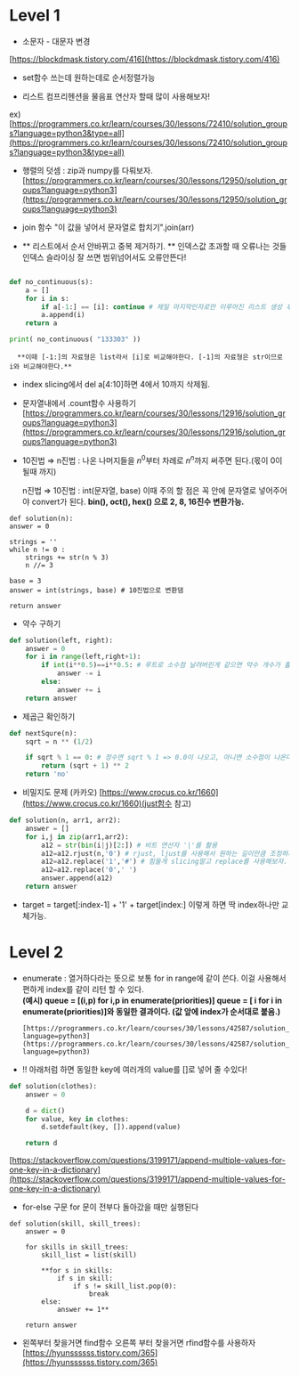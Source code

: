 # Level 1

- 소문자 - 대문자 변경

[https://blockdmask.tistory.com/416](https://blockdmask.tistory.com/416)

- set함수 쓰는데 원하는데로 순서정렬가능

- 리스트 컴프리헨션을 물음표 연산자 할때 많이 사용해보자!

ex) [https://programmers.co.kr/learn/courses/30/lessons/72410/solution_groups?language=python3&type=all](https://programmers.co.kr/learn/courses/30/lessons/72410/solution_groups?language=python3&type=all)

- 행렬의 덧셈 : zip과 numpy를 다뤄보자.
  [https://programmers.co.kr/learn/courses/30/lessons/12950/solution_groups?language=python3](https://programmers.co.kr/learn/courses/30/lessons/12950/solution_groups?language=python3)

- join 함수 "이 값을 넣어서 문자열로 합치기".join(arr)

- ** 리스트에서 순서 안바뀌고 중복 제거하기. **
  인덱스값 초과할 때 오류나는 것들 인덱스 슬라이싱 잘 쓰면 범위넘어서도 오류안뜬다!

```python

def no_continuous(s):
    a = []
    for i in s:
        if a[-1:] == [i]: continue # 제일 마지막인자로만 이루어진 리스트 생성 후 비교
        a.append(i)
    return a

print( no_continuous( "133303" ))
```

      **이때 [-1:]의 자료형은 list라서 [i]로 비교해야한다. [-1]의 자료형은 str이므로 i와 비교해야한다.**

- index slicing에서 del a[4:10]하면 4에서 10까지 삭제됨.

- 문자열내에서 .count함수 사용하기
  [https://programmers.co.kr/learn/courses/30/lessons/12916/solution_groups?language=python3](https://programmers.co.kr/learn/courses/30/lessons/12916/solution_groups?language=python3)

- 10진법 ⇒ n진법 : 나온 나머지들을 $n^0$부터 차례로 $n^n$까지 써주면 된다.(몫이 0이 될때 까지)

  n진법 ⇒ 10진법 : int(문자열, base) 이때 주의 할 점은 꼭 안에 문자열로 넣어주어야 convert가 된다.
  **bin(), oct(), hex() 으로 2, 8, 16진수 변환가능.**

```
def solution(n):
answer = 0

strings = ''
while n != 0 :
    strings += str(n % 3)
    n //= 3

base = 3
answer = int(strings, base) # 10진법으로 변환댐

return answer
```

- 약수 구하기

```python
def solution(left, right):
    answer = 0
    for i in range(left,right+1):
        if int(i**0.5)==i**0.5: # 루트로 소수점 날려버린게 같으면 약수 개수가 홀수이다!!
            answer -= i
        else:
            answer += i
    return answer
```

- 제곱근 확인하기

```python
def nextSqure(n):
    sqrt = n ** (1/2)

    if sqrt % 1 == 0: # 정수면 sqrt % 1 => 0.0이 나오고, 아니면 소수점이 나온다.
        return (sqrt + 1) ** 2
    return 'no'
```

- 비밀지도 문제 (카카오) [https://www.crocus.co.kr/1660](https://www.crocus.co.kr/1660)(just함수 참고)

```python
def solution(n, arr1, arr2):
    answer = []
    for i,j in zip(arr1,arr2):
        a12 = str(bin(i|j)[2:]) # 비트 연산자 '|'를 활용
        a12=a12.rjust(n,'0') # rjust, ljust를 사용해서 원하는 길이만큼 조정하기
        a12=a12.replace('1','#') # 힘들게 slicing말고 replace를 사용해보자.
        a12=a12.replace('0',' ')
        answer.append(a12)
    return answer
```

- target = target[:index-1] + '1' + target[index:] 이렇게 하면 딱 index하나만 교체가능.

# Level 2

- enumerate : 열거하다라는 뜻으로 보통 for in range에 같이 쓴다. 이걸 사용해서 편하게 index를 같이 리턴 할 수 있다.  
  **(예시) queue = [(i,p) for i,p in enumerate(priorities)]
  queue = [ i for i in enumerate(priorities)]와 동일한 결과이다. (값 앞에 index가 순서대로 붙음.)**

      [https://programmers.co.kr/learn/courses/30/lessons/42587/solution_groups?language=python3](https://programmers.co.kr/learn/courses/30/lessons/42587/solution_groups?language=python3)

- !! 아래처럼 하면 동일한 key에 여러개의 value를 []로 넣어 줄 수있다!

```python
def solution(clothes):
	answer = 0

	d = dict()
	for value, key in clothes:
	    d.setdefault(key, []).append(value)

	return d
```

[https://stackoverflow.com/questions/3199171/append-multiple-values-for-one-key-in-a-dictionary](https://stackoverflow.com/questions/3199171/append-multiple-values-for-one-key-in-a-dictionary)

- for-else 구문 for 문이 전부다 돌아갔을 때만 실행된다

```
def solution(skill, skill_trees):
    answer = 0

    for skills in skill_trees:
        skill_list = list(skill)

        **for s in skills:
            if s in skill:
                if s != skill_list.pop(0):
                    break
        else:
            answer += 1**

    return answer
```

- 왼쪽부터 찾을거면 find함수 오른쪽 부터 찾을거면 rfind함수를 사용하자
  [https://hyunssssss.tistory.com/365](https://hyunssssss.tistory.com/365)
